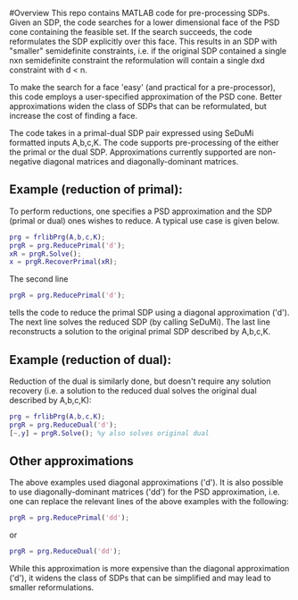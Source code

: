 #Overview
This repo contains MATLAB code for pre-processing SDPs. Given an SDP, the code searches for a lower dimensional face of the PSD cone containing the feasible set. If the search succeeds, the code reformulates the SDP explicitly over this face. This results in an SDP with "smaller" semidefinite constraints, i.e. if the original SDP contained a single nxn semidefinite constraint the reformulation will contain a single dxd constraint with d < n.

To make the search for a face 'easy' (and practical for a pre-processor), this code employs a user-specified approximation of the PSD cone.   Better approximations widen the class of SDPs that can be reformulated, but increase the cost of finding a face. 

The code takes in a primal-dual SDP pair expressed using  SeDuMi formatted inputs A,b,c,K.  The code supports pre-processing of the either the primal or the dual SDP. Approximations currently supported are non-negative diagonal matrices and diagonally-dominant matrices.


## Example (reduction of primal):
To perform reductions, one specifies a  PSD approximation and the SDP (primal or dual) ones wishes to reduce. A typical use case is given below.
```Matlab
prg = frlibPrg(A,b,c,K);
prgR = prg.ReducePrimal('d');
xR = prgR.Solve();
x = prgR.RecoverPrimal(xR);

```
The second line 
```Matlab
prgR = prg.ReducePrimal('d');
```
tells the code to reduce the primal SDP using a diagonal approximation ('d').  The next line solves the reduced SDP (by calling SeDuMi).  The last line reconstructs a solution to the original primal SDP described by A,b,c,K.


## Example (reduction of dual):
Reduction of the dual is similarly done, but doesn't require any solution recovery (i.e. a solution to the reduced dual solves the original dual described by A,b,c,K):

```Matlab
prg = frlibPrg(A,b,c,K);
prgR = prg.ReduceDual('d');
[~,y] = prgR.Solve(); %y also solves original dual

```

## Other approximations
The above examples  used diagonal approximations ('d').  It is also possible to use diagonally-dominant matrices ('dd') for the PSD approximation, i.e. one can replace the relevant lines of the above examples with the following:

```Matlab
prgR = prg.ReducePrimal('dd');
```
or
```Matlab
prgR = prg.ReduceDual('dd');
```
While this approximation is more expensive than the diagonal approximation ('d'), it widens the class of SDPs that can be simplified and may lead to smaller reformulations.
